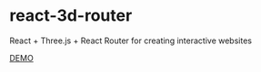 # react-3d-router
React + Three.js + React Router for creating interactive websites

[DEMO](https://joja.agency)